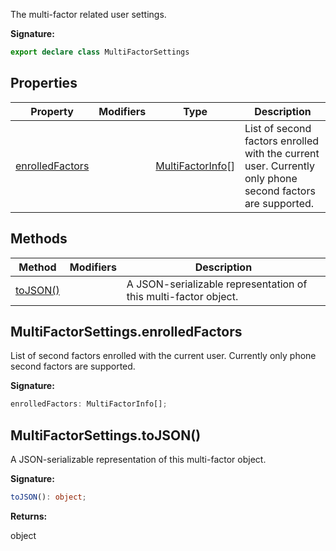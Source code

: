 The multi-factor related user settings.

<b>Signature:</b>

```typescript
export declare class MultiFactorSettings 
```

## Properties

|  Property | Modifiers | Type | Description |
|  --- | --- | --- | --- |
|  [enrolledFactors](./firebase-admin.auth.multifactorsettings.md#multifactorsettingsenrolledfactors) |  | [MultiFactorInfo](./firebase-admin.auth.multifactorinfo.md#multifactorinfo_class)<!-- -->\[\] | List of second factors enrolled with the current user. Currently only phone second factors are supported. |

## Methods

|  Method | Modifiers | Description |
|  --- | --- | --- |
|  [toJSON()](./firebase-admin.auth.multifactorsettings.md#multifactorsettingstojson) |  |  A JSON-serializable representation of this multi-factor object. |

## MultiFactorSettings.enrolledFactors

List of second factors enrolled with the current user. Currently only phone second factors are supported.

<b>Signature:</b>

```typescript
enrolledFactors: MultiFactorInfo[];
```

## MultiFactorSettings.toJSON()

 A JSON-serializable representation of this multi-factor object.

<b>Signature:</b>

```typescript
toJSON(): object;
```
<b>Returns:</b>

object

